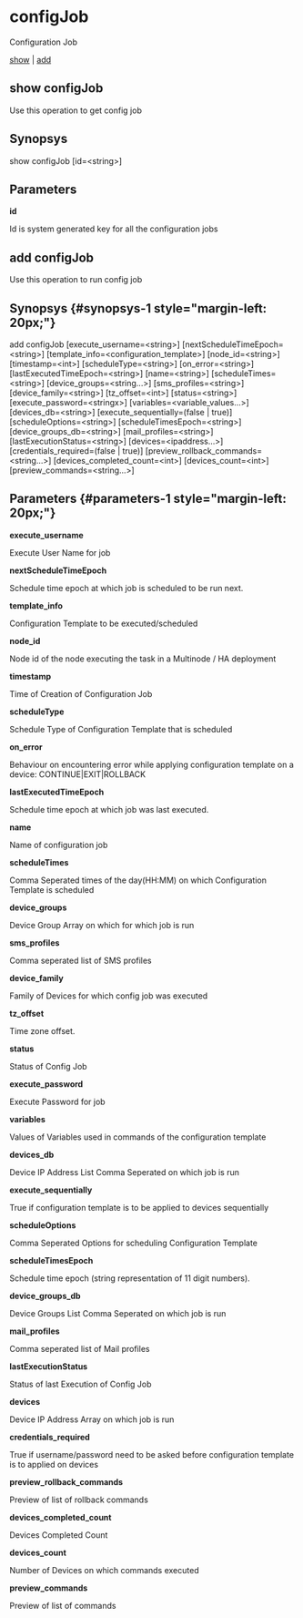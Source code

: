 # configJob

Configuration Job

[show](#show%20configJob) | [add](#add%20configJob)

## show configJob

Use this operation to get config job

## Synopsys 

show configJob \[id=&lt;string&gt;\]

## Parameters 

**id**

Id is system generated key for all the configuration jobs

## add configJob

Use this operation to run config job

## Synopsys {#synopsys-1 style="margin-left: 20px;"}

add configJob \[execute\_username=&lt;string&gt;\] \[nextScheduleTimeEpoch=&lt;string&gt;\] \[template\_info=&lt;configuration\_template&gt;\] \[node\_id=&lt;string&gt;\] \[timestamp=&lt;int&gt;\] \[scheduleType=&lt;string&gt;\] \[on\_error=&lt;string&gt;\] \[lastExecutedTimeEpoch=&lt;string&gt;\] \[name=&lt;string&gt;\] \[scheduleTimes=&lt;string&gt;\] \[device\_groups=&lt;string...&gt;\] \[sms\_profiles=&lt;string&gt;\] \[device\_family=&lt;string&gt;\] \[tz\_offset=&lt;int&gt;\] \[status=&lt;string&gt;\] \[execute\_password=&lt;stringx&gt;\] \[variables=&lt;variable\_values...&gt;\] \[devices\_db=&lt;string&gt;\] \[execute\_sequentially=(false | true)\] \[scheduleOptions=&lt;string&gt;\] \[scheduleTimesEpoch=&lt;string&gt;\] \[device\_groups\_db=&lt;string&gt;\] \[mail\_profiles=&lt;string&gt;\] \[lastExecutionStatus=&lt;string&gt;\] \[devices=&lt;ipaddress...&gt;\] \[credentials\_required=(false | true)\] \[preview\_rollback\_commands=&lt;string...&gt;\] \[devices\_completed\_count=&lt;int&gt;\] \[devices\_count=&lt;int&gt;\] \[preview\_commands=&lt;string...&gt;\]

## Parameters {#parameters-1 style="margin-left: 20px;"}

**execute\_username**

Execute User Name for job

**nextScheduleTimeEpoch**

Schedule time epoch at which job is scheduled to be run next.

**template\_info**

Configuration Template to be executed/scheduled

**node\_id**

Node id of the node executing the task in a Multinode / HA deployment

**timestamp**

Time of Creation of Configuration Job

**scheduleType**

Schedule Type of Configuration Template that is scheduled

**on\_error**

Behaviour on encountering error while applying configuration template on a device: CONTINUE|EXIT|ROLLBACK

**lastExecutedTimeEpoch**

Schedule time epoch at which job was last executed.

**name**

Name of configuration job

**scheduleTimes**

Comma Seperated times of the day(HH:MM) on which Configuration Template is scheduled

**device\_groups**

Device Group Array on which for which job is run

**sms\_profiles**

Comma seperated list of SMS profiles

**device\_family**

Family of Devices for which config job was executed

**tz\_offset**

Time zone offset.

**status**

Status of Config Job

**execute\_password**

Execute Password for job

**variables**

Values of Variables used in commands of the configuration template

**devices\_db**

Device IP Address List Comma Seperated on which job is run

**execute\_sequentially**

True if configuration template is to be applied to devices sequentially

**scheduleOptions**

Comma Seperated Options for scheduling Configuration Template

**scheduleTimesEpoch**

Schedule time epoch (string representation of 11 digit numbers).

**device\_groups\_db**

Device Groups List Comma Seperated on which job is run

**mail\_profiles**

Comma seperated list of Mail profiles

**lastExecutionStatus**

Status of last Execution of Config Job

**devices**

Device IP Address Array on which job is run

**credentials\_required**

True if username/password need to be asked before configuration template is to applied on devices

**preview\_rollback\_commands**

Preview of list of rollback commands

**devices\_completed\_count**

Devices Completed Count

**devices\_count**

Number of Devices on which commands executed

**preview\_commands**

Preview of list of commands
